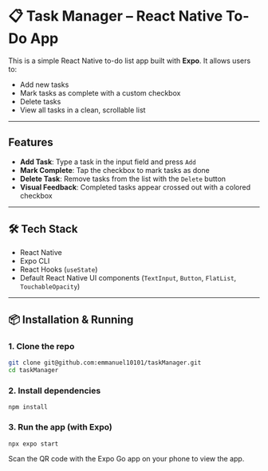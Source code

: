 # 📋 Task Manager – React Native To-Do App

This is a simple React Native to-do list app built with **Expo**. It allows users to:

- Add new tasks
- Mark tasks as complete with a custom checkbox
- Delete tasks
- View all tasks in a clean, scrollable list

---

## Features

- **Add Task**: Type a task in the input field and press `Add`
- **Mark Complete**: Tap the checkbox to mark tasks as done
- **Delete Task**: Remove tasks from the list with the `Delete` button
- **Visual Feedback**: Completed tasks appear crossed out with a colored checkbox

---

## 🛠️ Tech Stack

- React Native
- Expo CLI
- React Hooks (`useState`)
- Default React Native UI components (`TextInput`, `Button`, `FlatList`, `TouchableOpacity`)

---

## 📦 Installation & Running

### 1. Clone the repo
```bash
git clone git@github.com:emmanuel10101/taskManager.git
cd taskManager
```
### 2. Install dependencies
```
npm install
```
### 3. Run the app (with Expo)
```
npx expo start
```
Scan the QR code with the Expo Go app on your phone to view the app.
